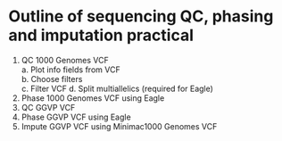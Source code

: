 # Outline of sequencing QC, phasing and imputation practical

1. QC 1000 Genomes VCF \
  a. Plot info fields from VCF \
  b. Choose filters \
  c. Filter VCF 
  d. Split multiallelics (required for Eagle)
3. Phase 1000 Genomes VCF using Eagle
4. QC GGVP VCF
5. Phase GGVP VCF using Eagle
6. Impute GGVP VCF using Minimac1000 Genomes VCF
